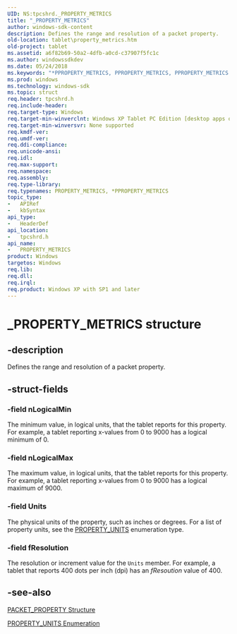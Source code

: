 ```yaml
---
UID: NS:tpcshrd._PROPERTY_METRICS
title: "_PROPERTY_METRICS"
author: windows-sdk-content
description: Defines the range and resolution of a packet property.
old-location: tablet\property_metrics.htm
old-project: tablet
ms.assetid: a6f82b69-50a2-4dfb-a0cd-c37907f5fc1c
ms.author: windowssdkdev
ms.date: 05/24/2018
ms.keywords: "*PPROPERTY_METRICS, PPROPERTY_METRICS, PPROPERTY_METRICS structure pointer [Tablet PC], PROPERTY_METRICS, PROPERTY_METRICS structure [Tablet PC], _PROPERTY_METRICS, a6f82b69-50a2-4dfb-a0cd-c37907f5fc1c, tablet.property_metrics, tpcshrd/PPROPERTY_METRICS, tpcshrd/PROPERTY_METRICS"
ms.prod: windows
ms.technology: windows-sdk
ms.topic: struct
req.header: tpcshrd.h
req.include-header: 
req.target-type: Windows
req.target-min-winverclnt: Windows XP Tablet PC Edition [desktop apps only]
req.target-min-winversvr: None supported
req.kmdf-ver: 
req.umdf-ver: 
req.ddi-compliance: 
req.unicode-ansi: 
req.idl: 
req.max-support: 
req.namespace: 
req.assembly: 
req.type-library: 
req.typenames: PROPERTY_METRICS, *PPROPERTY_METRICS
topic_type:
-	APIRef
-	kbSyntax
api_type:
-	HeaderDef
api_location:
-	tpcshrd.h
api_name:
-	PROPERTY_METRICS
product: Windows
targetos: Windows
req.lib: 
req.dll: 
req.irql: 
req.product: Windows XP with SP1 and later
---
```


# _PROPERTY_METRICS structure


## -description



Defines the range and resolution of a packet  property.




## -struct-fields




### -field nLogicalMin

The minimum value, in logical units, that the tablet reports for this property. For example, a tablet reporting x-values from 0 to 9000 has a logical minimum of 0.


### -field nLogicalMax

The maximum value, in logical units, that the tablet reports for this property. For example, a tablet reporting x-values from 0 to 9000 has a logical maximum of 9000.


### -field Units

 The physical units of the property, such as inches or degrees. For a list of property units, see the <a href="https://msdn.microsoft.com/bf207b4a-5ce2-4d2d-98ed-8020d559dca7">PROPERTY_UNITS</a> enumeration type.


### -field fResolution

 The resolution or increment value for the <code>Units</code> member. For example, a tablet that reports 400 dots per inch (dpi) has an <i>fResoution</i> value of 400.


## -see-also




<a href="https://msdn.microsoft.com/c1bd6240-7f95-421c-8622-0d7b98182d7c">PACKET_PROPERTY Structure</a>



<a href="https://msdn.microsoft.com/bf207b4a-5ce2-4d2d-98ed-8020d559dca7">PROPERTY_UNITS Enumeration</a>
 

 

